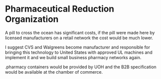 # Pharmaceutical Reduction Organization

A pill to cross the ocean has significant costs, if the pill were made here by licensed manufacturers on a retail network the cost would be much lower.

I suggest CVS and Walgreens become manufacturer and responsible for bringing this technology to United States with approved UL machines and implement it and we build small business pharmacy networks again.

.pharmacy containers would be provided by UOH and the B2B specification would be available at the chamber of commerce.
